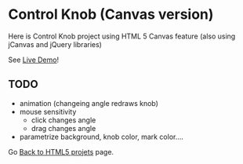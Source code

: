 Control Knob (Canvas version)
=============================

Here is Control Knob project using HTML 5 Canvas feature
(also using jCanvas and jQuery libraries)

See [Live Demo](https://hpaluch.github.io/html5/knob_canvas/)!

TODO
----

* animation (changeing angle redraws knob)
* mouse sensitivity
  * click changes angle
  * drag changes angle
* parametrize background, knob color, mark color....



Go [Back to HTML5 projets](../) page.

